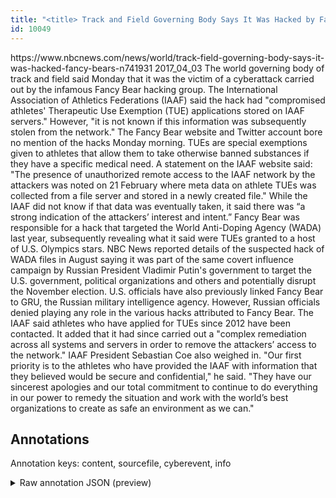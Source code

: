 ```yaml
---
title: "<title> Track and Field Governing Body Says It Was Hacked by Fancy Bear  </title>"
id: 10049
---
```


<title> Track and Field Governing Body Says It Was Hacked by Fancy Bear  </title>
<source> https://www.nbcnews.com/news/world/track-field-governing-body-says-it-was-hacked-fancy-bears-n741931 </source>
<date> 2017_04_03 </date>
<text>
The world governing body of track and field said Monday that it was the victim of a cyberattack carried out by the infamous Fancy Bear hacking group.
The International Association of Athletics Federations (IAAF) said the hack had "compromised athletes' Therapeutic Use Exemption (TUE) applications stored on IAAF servers."
However, "it is not known if this information was subsequently stolen from the network."
The Fancy Bear website and Twitter account bore no mention of the hacks Monday morning.
TUEs are special exemptions given to athletes that allow them to take otherwise banned substances if they have a specific medical need.
A statement on the IAAF website said: "The presence of unauthorized remote access to the IAAF network by the attackers was noted on 21 February where meta data on athlete TUEs was collected from a file server and stored in a newly created file."
While the IAAF did not know if that data was eventually taken, it said there was “a strong indication of the attackers’ interest and intent.”
Fancy Bear was responsible for a hack that targeted the World Anti-Doping Agency (WADA) last year, subsequently revealing what it said were TUEs granted to a host of U.S. Olympics stars.
NBC News reported details of the suspected hack of WADA files in August saying it was part of the same covert influence campaign by Russian President Vladimir Putin's government to target the U.S. government, political organizations and others and potentially disrupt the November election.
U.S. officials have also previously linked Fancy Bear to GRU, the Russian military intelligence agency. However, Russian officials denied playing any role in the various hacks attributed to Fancy Bear.
The IAAF said athletes who have applied for TUEs since 2012 have been contacted. It added that it had since carried out a "complex remediation across all systems and servers in order to remove the attackers’ access to the network."
IAAF President Sebastian Coe also weighed in.
"Our first priority is to the athletes who have provided the IAAF with information that they believed would be secure and confidential," he said. "They have our sincerest apologies and our total commitment to continue to do everything in our power to remedy the situation and work with the world’s best organizations to create as safe an environment as we can."
</text>



## Annotations

Annotation keys: content, sourcefile, cyberevent, info

<details>
<summary>Raw annotation JSON (preview)</summary>

```json
{
  "content": "The world governing body of track and field said Monday that it was the victim of a cyberattack carried out by the infamous Fancy Bear hacking group. The International Association of Athletics Federations (IAAF) said the hack had \"compromised athletes' Therapeutic Use Exemption (TUE) applications stored on IAAF servers.\" However, \"it is not known if this information was subsequently stolen from the network.\" The Fancy Bear website and Twitter account bore no mention of the hacks Monday morning. TUEs are special exemptions given to athletes that allow them to take otherwise banned substances if they have a specific medical need. A statement on the IAAF website said: \"The presence of unauthorized remote access to the IAAF network by the attackers was noted on 21 February where meta data on athlete TUEs was collected from a file server and stored in a newly created file.\" While the IAAF did not know if that data was eventually taken, it said there was \u201ca strong indication of the attackers\u2019 interest and intent.\u201d Fancy Bear was responsible for a hack that targeted the World Anti-Doping Agency (WADA) last year, subsequently revealing what it said were TUEs granted to a host of U.S. Olympics stars. NBC News reported details of the suspected hack of WADA files in August saying it was part of the same covert influence campaign by Russian President Vladimir Putin's government to target the U.S. government, political organizations and others and potentially disrupt the November election. U.S. officials have also previously linked Fancy Bear to GRU, the Russian military intelligence agency. However, Russian officials denied playing any role in the various hacks attributed to Fancy Bear. The IAAF said athletes who have applied for TUEs since 2012 have been contacted. It added that it had since carried out a \"complex remediation across all systems and servers in order to remove the attackers\u2019 access to the network.\" IAAF President Sebastian Coe also weighed in. \"Our first priority is to the athletes who have provided the IAAF with information that they believed would be secure and confidential,\" he said. \"They have our sincerest apologies and our total commitment to continue to do everything in our power to remedy the situation and work with the world\u2019s best organizations to create as safe an environment as we can.\"",
  "sourcefile": "10049.txt",
  "cyberevent": {
    "hopper": [
      {
        "index": 0,
        "relation": "Same",
        "events": [
          {
            "index": "E1",
            "type": "Attack",
            "realis": "Actual",
            "nugget": {
              "startOffset": 231,
              "index": "T1",
              "endOffset": 242,
              "text": "compromised"
            },
            "argument": [
              {
                "index": "T3",
                "text": "athletes' Therapeutic Use Exemption (TUE) applications",
                "endOffset": 297,
                "role": {
                  "type": "Victim"
                },
                "startOffset": 243,
                "type": "Software"
              },
              {
                "index": "T4",
                "text": "IAAF servers",
                "endOffset": 320,
                "role": {
                  "type": "Victim"
                },
                "startOffset": 308,
                "type": "System"
              }
            ],
            "subtype": "Databreach"
          },
          {
            "nugget": {
              "startOffset": 217,
              "index": "T2",
              "endOffset": 225,
              "text": "the hack"
            },
            "index": "E2",
            "type": "Attack",
            "subtype": "Databreach",
            "realis": "Actual"
          },
          {
            "index": "E3",
            "type": "Attack",
            "realis": "Other",
            "nugget": {
              "startOffset": 386,
         
```
</details>
